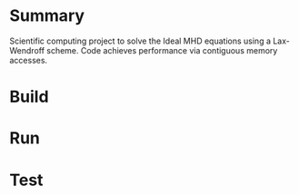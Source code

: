 # Summary
Scientific computing project to solve the Ideal MHD equations using a Lax-Wendroff scheme. Code achieves performance via contiguous memory accesses.

# Build

# Run

# Test

